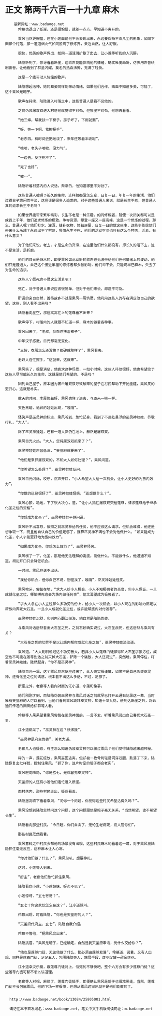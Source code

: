 # 正文 第两千六百一十九章 麻木
        最新网址：www.badaoge.net
          伶慕也退出了断崖，还是很惋惜，就差一点点，早知道不离开的。
      
          乘风当然更惋惜，但在小莲面前他不会表现出来，永远要保持不染凡尘的形象，如同下面那个村落，那一道道烟火气如同脱离了修炼界，亲近自然，让人舒服。
      
          很快，优美的歌声传出，如同一道涟漪扩散了出去，让小莲等听到的人沉醉。
      
          陆隐听到了，惊讶看着断崖，这歌声竟能影响他的情绪，确实唯美动听，仿佛用声音绘制画卷，让他看到了群星闪耀，莫名的热血沸腾，充满了轻快。
      
          这是一个能带动人情绪的歌声。
      
          陆隐想起洛神，她的舞姿同样能带动情绪，如果他们合作，画面不知道多美，可惜了，这个乘风是暗子。
      
          歌声在持续，陆隐进入村落之中，这些普通人是看不见他的。
      
          之前伪装屠双双进入村落他就觉得不对劲，但哪里不对劲，他想再看看。
      
          “她三婶，帮我扶一下梯子，房子坏了，下雨就漏”。
      
          “好，等一下啊，我擦把手”。
      
          “老东西，有时间去把地浇了，来年还等着丰收呢”。
      
          “咳咳，老头子咳嗽，没力气”。
      
          “一边去，反正死不了”。
      
          “死了也好”。
      
          “嘘--”。
      
          陆隐听着村落内的人说话，渐渐的，他知道哪里不对劲了。
      
          这些普通人被赐予长久的生命，连样貌都没怎么变，日复一日，年复一年的生活，他们过得日子悠闲而平淡，这应该是很多人追求的，对于这些普通人来说，就是长生不老，但普通人真的追求长生不老吗？
      
          如果世界能带来繁华精彩，长生不老是一种乐趣，如同修炼者，随便一次闭关都可以是成百上千年，他们追求修炼的极致，争夺资源，攀登一座又一座高峰，这是一个修炼的过程，那么，普通人呢？他们打水，灌溉，缝补衣物，修葺房屋，日复一日的做这些事，这些事能给他们带来什么乐趣？永远出不了村落，哪怕永生不死，他们的活动空间也只有这么个村落，活着，有什么意义？
      
          对于他们来说，老去，才是生命的真谛，在这里他们什么都没有，却长久的活下去，这不是生活，是折磨。
      
          他们的目光是麻木的，即便乘风如此动听的歌声也无法带给他们任何情绪上的波动，他们只是普通人，自己这个接近半祖的修炼者都会被影响，他们却不会，只能说早已麻木，失去了对生命的追求。
      
          这些人宁愿死也不愿这么活着吧！
      
          死亡，对于普通人来说应该很简单，但对于他们来说，却遥不可及。
      
          所谓的亲自自然，善待故乡不过是乘风一厢情愿，他利用这些人的存在满足他自己的欲望，这些，别人看不出来吗？
      
          陆隐看向星空，那位高高在上的莲尊看不出来？
      
          歌声停下，村落内的人就跟不知道一样，麻木的做着各种事。
      
          乘风回来了，“老叔，我帮你扶着梯子”。
      
          中年汉子感激，目光却毫无变化。
      
          “三婶，衣服怎么还没换？都破成那样了”，乘风看去。
      
          老妇人连忙擦手，“这就来，这就来”。
      
          乘风笑了，很是满足，他喜欢这种场景，一如小时候，这些人待他很好，他也希望给予这些人尽可能长久的生命，这就是他们希望的，不是吗？
      
          回到自己屋子，原本因为袭击屠双双导致破碎的屋子在村民帮助下开始重建，乘风笑的更开心，这就是朴实。
      
          数天的时间，木屋修葺好，乘风也住了进去，与原来一模一样。
      
          天色黑暗，诡异的娃娃出现，“嘎嘎”。
      
          怪笑声是巫灵神的标志，乘风听到，急忙起身，看到了不远处悬浮的巫灵神娃娃，恭敬行礼，“大人”。
      
          除了巫灵神娃娃，还有一道人影仍在地上，赫然是屠双双。
      
          乘风目光火热，“大人，您将屠双双抓来了？”。
      
          巫灵神娃娃声音低沉，“天鉴府就要来了”。
      
          “他们是来抓屠双双的，不知大人如何处理？”，乘风问道。
      
          “你希望怎么处理？”，巫灵神娃娃反问。
      
          乘风目光闪烁，咬牙，沉声开口，“小人希望大人给一次机会，让小人更好的为族内效力”。
      
          “你做的已经很好了”，巫灵神娃娃怪笑，“还想做什么？”。
      
          乘风心颤，跪地，下了很大决心，道，“让小人抓住屠双双交给莲尊，请求莲尊给予继承化圣之位的资格”。
      
          “你想成为化圣？”，巫灵神娃娃平静问道。
      
          乘风听不出喜怒，依照之前巫灵神给的任务，他不应该这么请求，但机会难得，他还是想争取一下，而且他自认自己的价值足够了，就算巫灵神不满也不会对他做什么，“如果能成为化圣，小人才能更好地为族内效力”。
      
          “如果成为化圣，你想怎么效力？”，巫灵神怪笑。
      
          乘风楞了一下，化圣，那是他无法理解的高度，能做什么，不能做什么，他通通不知道，胡乱开口只会降低机会。
      
          一时间，乘风竟说不出话。
      
          “我给你机会，但你自己不说，别怪我了，嘎嘎”，巫灵神娃娃怪笑。
      
          乘风咬牙，匍匐在地，“求大人给小人机会，小人不知极强者的高度，但小人保证，一旦成就化圣之位，哪怕拼死也会为族内做任何事”，他太渴望成为极强者了。
      
          “求大人念在小人立过那么多功劳的份上，给小人一次机会，以小人现在的影响力都足以帮族内弄死大石圣，一旦小人成就化圣之位，或许能帮族内对付莲尊”。
      
          巫灵神娃娃沉默，实则内心翻江倒海，他自然是陆隐伪装。
      
          与乘风对话居然套出大石圣之死，之前石娇确实说过，大石圣战死，但这居然与乘风有关？
      
          “大石圣之死的功劳不足以让族内帮你成就化圣之位”，巫灵神娃娃淡淡道。
      
          乘风道，“大人明明说过这个功劳极大，若非小人从莲尊门徒那得知大石圣求援方位，成空也不可能在莲尊到达之前灭掉大石圣，铲除一个强敌，大人还说过”，突然地，乘风停住，盯着巫灵神娃娃，陡然起身，“你不是巫灵神”。
      
          陆隐目光一凛，这个乘风竟然反应过来了，此人确实很谨慎，如果不是自己伪装巫灵神，还有化圣之位的诱惑，根本套不出这么多话，不过，足够了。
      
          断崖之外，老癫等人看向对面的江小道，小莲和伶慕。
      
          他们刚刚才到，而陆隐伪装巫灵神与乘风对话之前就早已打开云通石记录这一幕，当时唯有天鉴府的人可以看到，当他们看到乘风跪拜巫灵神，知道十拿九稳，便到达断崖之外，将云通石传递的画面给伶慕等人看。
      
          伶慕等人呆呆望着乘风匍匐在巫灵神面前，一言不发，听着乘风说出自己害死大石圣一事。
      
          江小道都呆了，“巫灵神在这？快求援”。
      
          “巫灵神是府主伪装”，关老大道。
      
          老癫几人也疑惑，府主怎么知道伪装巫灵神可以骗过乘风？他们觉得陆隐越来越神秘。
      
          砰的一声，莲花绽放，乘风妄图逃离，但却被一枚骨刺轻易洞穿双腿，跌落了下来，陆隐恢复玄七样貌，控制住乘风，“抓了你，这片时空的暗子都会老实”。
      
          乘风瞪向陆隐，“你是玄七，是你冒充巫灵神”。
      
          天鉴府的人还有小莲他们连忙进入断崖。
      
          而村落内，那些村民走出，疑惑看着。
      
          陆隐居高临下看着乘风，“问你一个问题，你觉得这些村民希望活得久吗？”。
      
          乘风没想到陆隐忽然问这个问题，这个问题跟他是暗子毫无关系，“当然希望，谁不希望长生”。
      
          陆隐看向那些村民，“今日起，你们自由了，无论生老病死，没人管你们”。
      
          那些村民茫然看着。
      
          乘风意料之中村民会帮他的场景没有出现，这些村民麻木的看着这一幕，对于乘风被陆隐抓住毫无反应，这种麻木让人心寒。
      
          “你对他们做了什么？”，乘风怒吼，想要挣扎。
      
          这时，小莲等人到来。
      
          “府主”，老癫他们急忙抓住乘风。
      
          陆隐看向小莲，“小莲妹妹，好久不见了”。
      
          小莲惊讶，“玄七哥哥？”。
      
          “玄七？你这家伙怎么在这？”，江小道惊叫。
      
          伶慕出现，盯着陆隐，“你也是天鉴府的人？”。
      
          “天鉴府代府主，玄七”，陆隐自我介绍。
      
          伶慕不管他，“把乘风交出来”。
      
          陆隐挑眉，“乘风是暗子，已经确定，自然是我天鉴府审讯，凭什么交给你？”。
      
          “他也是莲尊门徒，无论他做了什么，都必须由莲尊发落”，伶慕道，说着，又有人出现，同样是莲尊门徒，足足五人，包围陆隐等人，施展手段，虚空绽放一朵朵莲花。
      
          江小道幸灾乐祸，跟莲尊门徒对上，怕死的不够快吧，整个六方会有多少莲尊门徒？这些莲尊门徒可都不怎么讲道理。
      
          老癫等人对视，麻烦了，莲尊门徒插手，即便确认乘风是暗子也很难带走，当然，莲尊门徒不会包庇乘风，他的下场一样很惨，但想从乘风这审讯就不是他们能做的了。
      
      
      http://www.badaoge.net/book/13084/25805001.html
      
      请记住本书首发域名：www.badaoge.net。笔尖中文手机版阅读网址：m.badaoge.net